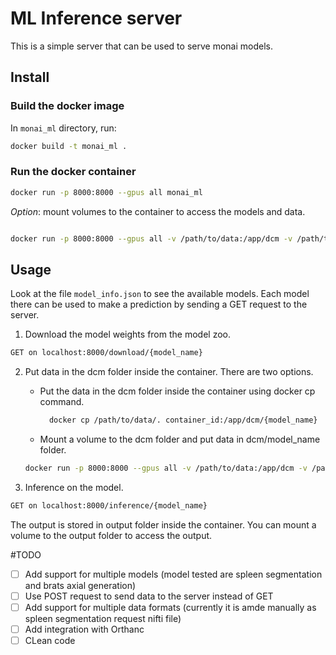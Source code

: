 # ML Inference server

This is a simple server that can be used to serve monai models.

## Install

### Build the docker image
In `monai_ml` directory, run:

```bash
docker build -t monai_ml .
```

### Run the docker container
```bash
docker run -p 8000:8000 --gpus all monai_ml
```
*Option*: mount volumes to the container to access the models and data.
```bash

docker run -p 8000:8000 --gpus all -v /path/to/data:/app/dcm -v /path/to/output:/app/ monai_ml
```

## Usage
Look at the file `model_info.json` to see the available models.
Each model there can be used to make a prediction by sending a GET request to the server.

1. Download the model weights from the model zoo.
```bash
GET on localhost:8000/download/{model_name}
```

2. Put data in the dcm folder inside the container. There are two options.
    - Put the data in the dcm folder inside the container using docker cp command.
      ```bash
        docker cp /path/to/data/. container_id:/app/dcm/{model_name}
      ```
    - Mount a volume to the dcm folder and put data in dcm/model_name folder.
    ````bash
    docker run -p 8000:8000 --gpus all -v /path/to/data:/app/dcm -v /path/to/output:/app/ monai_ml
   ````

   
2. Inference on the model.
```bash
GET on localhost:8000/inference/{model_name}
```

The output is stored in output folder inside the container. You can mount a volume to the output folder to access the output.

#TODO

- [ ] Add support for multiple models (model tested are spleen segmentation and brats axial generation)
- [ ] Use POST request to send data to the server instead of GET
- [ ] Add support for multiple data formats (currently it is amde manually as spleen segmentation request nifti file)
- [ ] Add integration with Orthanc
- [ ] CLean code